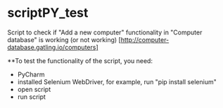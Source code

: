 # scriptPY_test
Script to check if "Add a new computer" functionality in "Computer database" is working (or not working) [http://computer-database.gatling.io/computers]


**To test the functionality of the script, you need:
- PyCharm
- installed Selenium WebDriver, for example, run "pip install selenium"  
- open script
- run script
